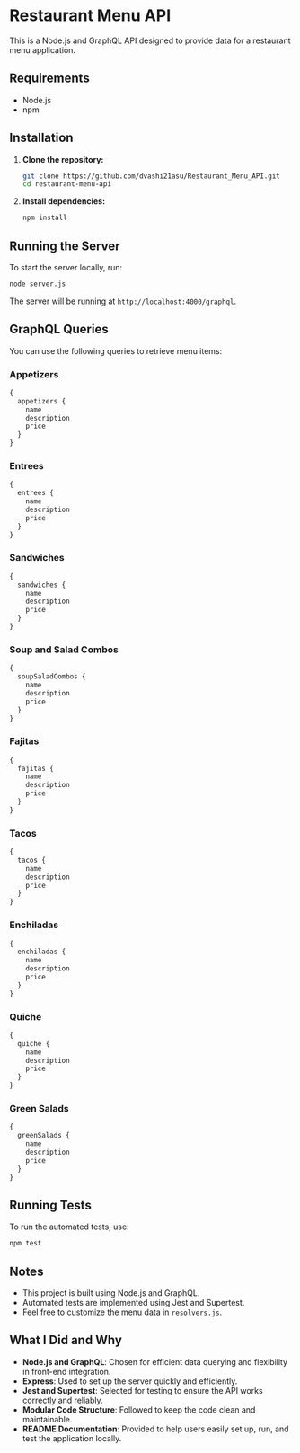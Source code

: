 
# Restaurant Menu API

This is a Node.js and GraphQL API designed to provide data for a restaurant menu application.

## Requirements

- Node.js
- npm

## Installation

1. **Clone the repository:**
   ```sh
   git clone https://github.com/dvashi21asu/Restaurant_Menu_API.git
   cd restaurant-menu-api
   ```

2. **Install dependencies:**
   ```sh
   npm install
   ```

## Running the Server

To start the server locally, run:
```sh
node server.js
```
The server will be running at `http://localhost:4000/graphql`.

## GraphQL Queries

You can use the following queries to retrieve menu items:

### Appetizers

```graphql
{
  appetizers {
    name
    description
    price
  }
}
```

### Entrees

```graphql
{
  entrees {
    name
    description
    price
  }
}
```

### Sandwiches

```graphql
{
  sandwiches {
    name
    description
    price
  }
}
```

### Soup and Salad Combos

```graphql
{
  soupSaladCombos {
    name
    description
    price
  }
}
```

### Fajitas

```graphql
{
  fajitas {
    name
    description
    price
  }
}
```

### Tacos

```graphql
{
  tacos {
    name
    description
    price
  }
}
```

### Enchiladas

```graphql
{
  enchiladas {
    name
    description
    price
  }
}
```

### Quiche

```graphql
{
  quiche {
    name
    description
    price
  }
}
```

### Green Salads

```graphql
{
  greenSalads {
    name
    description
    price
  }
}
```

## Running Tests

To run the automated tests, use:
```sh
npm test
```

## Notes

- This project is built using Node.js and GraphQL.
- Automated tests are implemented using Jest and Supertest.
- Feel free to customize the menu data in `resolvers.js`.

## What I Did and Why

- **Node.js and GraphQL**: Chosen for efficient data querying and flexibility in front-end integration.
- **Express**: Used to set up the server quickly and efficiently.
- **Jest and Supertest**: Selected for testing to ensure the API works correctly and reliably.
- **Modular Code Structure**: Followed to keep the code clean and maintainable.
- **README Documentation**: Provided to help users easily set up, run, and test the application locally.





